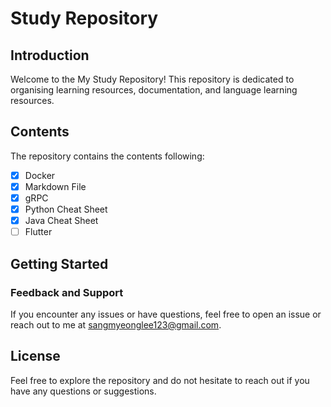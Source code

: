 # Study Repository 

## Introduction

Welcome to the My Study Repository! This repository is dedicated to organising learning resources, documentation, and language learning resources.
## Contents

The repository contains the contents following: 
- [x] Docker
- [x] Markdown File
- [x] gRPC 
- [x] Python Cheat Sheet
- [x] Java Cheat Sheet
- [ ] Flutter

## Getting Started
### Feedback and Support

If you encounter any issues or have questions, feel free to open an issue or reach out to me at [sangmyeonglee123@gmail.com](mailto:sangmyeonglee123@gmail.com).
## License

Feel free to explore the repository and do not hesitate to reach out if you have any questions or suggestions. 
